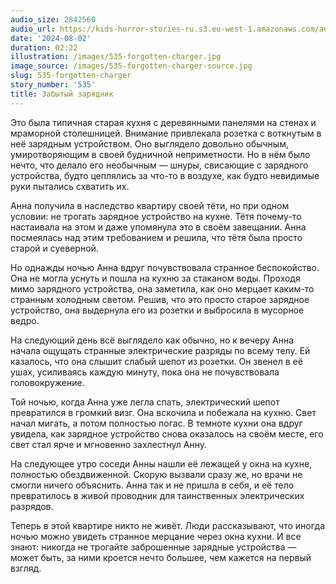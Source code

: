 ```yaml
---
audio_size: 2842560
audio_url: https://kids-horror-stories-ru.s3.eu-west-1.amazonaws.com/audio/535-forgotten-charger.mp3
date: '2024-08-02'
duration: 02:22
illustration: /images/535-forgotten-charger.jpg
image_source: /images/535-forgotten-charger-source.jpg
slug: 535-forgotten-charger
story_number: '535'
title: Забытый зарядник
---
```


Это была типичная старая кухня с деревянными панелями на стенах и мраморной столешницей. Внимание привлекала розетка с воткнутым в неё зарядным устройством. Оно выглядело довольно обычным, умиротворяющим в своей будничной неприметности. Но в нём было нечто, что делало его необычным — шнуры, свисающие с зарядного устройства, будто цеплялись за что-то в воздухе, как будто невидимые руки пытались схватить их.

Анна получила в наследство квартиру своей тёти, но при одном условии: не трогать зарядное устройство на кухне. Тётя почему-то настаивала на этом и даже упомянула это в своём завещании. Анна посмеялась над этим требованием и решила, что тётя была просто старой и суеверной.

Но однажды ночью Анна вдруг почувствовала странное беспокойство. Она не могла уснуть и пошла на кухню за стаканом воды. Проходя мимо зарядного устройства, она заметила, как оно мерцает каким-то странным холодным светом. Решив, что это просто старое зарядное устройство, она выдернула его из розетки и выбросила в мусорное ведро.

На следующий день всё выглядело как обычно, но к вечеру Анна начала ощущать странные электрические разряды по всему телу. Ей казалось, что она слышит слабый шепот из розетки. Он звенел в её ушах, усиливаясь каждую минуту, пока она не почувствовала головокружение.

Той ночью, когда Анна уже легла спать, электрический шепот превратился в громкий визг. Она вскочила и побежала на кухню. Свет начал мигать, а потом полностью погас. В темноте кухни она вдруг увидела, как зарядное устройство снова оказалось на своём месте, его свет стал ярче и мгновенно захлестнул Анну.

На следующее утро соседи Анны нашли её лежащей у окна на кухне, полностью обездвиженной. Скорую вызвали сразу же, но врачи не смогли ничего объяснить. Анна так и не пришла в себя, и её тело превратилось в живой проводник для таинственных электрических разрядов.

Теперь в этой квартире никто не живёт. Люди рассказывают, что иногда ночью можно увидеть странное мерцание через окна кухни. И все знают: никогда не трогайте заброшенные зарядные устройства — может быть, за ними кроется нечто большее, чем кажется на первый взгляд.